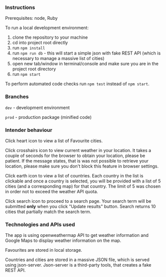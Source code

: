 ### Instructions

Prerequisites: node, Ruby

To run a local development environment:

1. clone the repository to your machine
2. cd into project root directly
3. run `npm install`
4. run `npm run db` - this will start a simple json with fake REST API (which is necessary to manage a massive list of cities)
5. open new tab/window in terminal/console and make sure you are in the project root directory
6. run `npm start`

To perform automated code checks run `npm test` instead of `npm start`.


### Branches

`dev` - development environment

`prod` - production package (minified code)

### Intender behaviour

Click heart icon to view a list of Favourite cities.

Click crosshairs icon to view current weather in your location. It takes a couple of seconds for the browser to obtain your location, please be patient. If the message states, that is was not possible to retrieve your location, please make sure you don't block this feature in browser settings.

Click earth icon to view a list of countries.
Each country in the list is clickable and once a country is selected, you will be provided with a list of 5 cities (and a corresponding map) for that country. The limit of 5 was chosen in order not to exceed the weather API quota.

Click search icon to proceed to a search page. Your search term will be submitted **only** when you click "Update results" button. Search returns 10  cities that partially match the search term.

### Technologies and APIs used

The app is using openweathermap API to get weather information and Google Maps to display weather information on the map.

Favourites are stored in local storage.

Countries and cities are stored in a massive JSON file, which is served using json-server. Json-server is a third-party tools, that creates a fake REST API.

